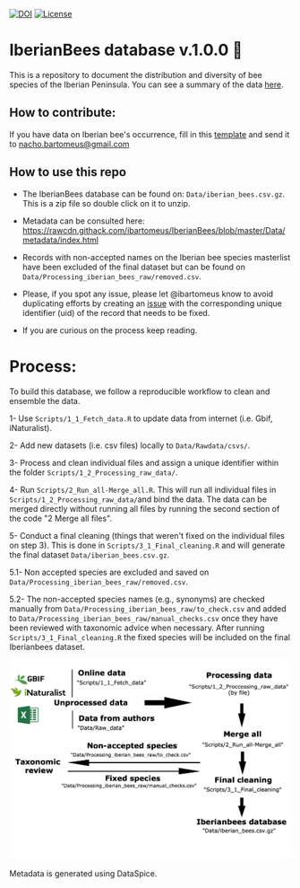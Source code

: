 [![DOI](https://zenodo.org/badge/DOI/10.5281/zenodo.6354503.svg)](https://doi.org/10.5281/zenodo.6354503)
[![License](https://licensebuttons.net/l/by/4.0/80x15.png)](https://raw.githubusercontent.com/ibartomeus/IberianBees/master/LICENSE)

# IberianBees database v.1.0.0 :bee:

This is a repository to document the distribution and diversity of bee species of the Iberian Peninsula. You can see a summary of the data [here](https://github.com/ibartomeus/IberianBees/blob/master/Manuscript/Summary/Summary.md).   

## How to contribute:

If you have data on Iberian bee's occurrence, fill in this [template](TBA) and send it to nacho.bartomeus@gmail.com

## How to use this repo  

- The IberianBees database can be found on: `Data/iberian_bees.csv.gz`. This is a zip file so double click on it to unzip.

- Metadata can be consulted here: https://rawcdn.githack.com/ibartomeus/IberianBees/blob/master/Data/metadata/index.html

- Records with non-accepted names on the Iberian bee species masterlist have been excluded of the final dataset but can be found on `Data/Processing_iberian_bees_raw/removed.csv`. 

- Please, if you spot any issue, please let @ibartomeus know to avoid duplicating efforts by creating an [issue](https://github.com/ibartomeus/IberianBees/issues) with the corresponding unique identifier (uid) of the record that needs to be fixed.

- If you are curious on the process keep reading.

# Process:

To build this database, we follow a reproducible workflow to clean and ensemble the data.  

1- Use `Scripts/1_1_Fetch_data.R` to update data from internet (i.e. Gbif, iNaturalist).

2- Add new datasets (i.e. csv files) locally to `Data/Rawdata/csvs/`.

3- Process and clean individual files and assign a unique identifier within the folder `Scripts/1_2_Processing_raw_data/`.

4- Run `Scripts/2_Run_all-Merge_all.R`. This will run all individual files in `Scripts/1_2_Processing_raw_data/`and bind the data. The data can be merged directly without running all files by running the second section of the code "2 Merge all files".

5- Conduct a final cleaning (things that weren't fixed on the individual files on step 3). This is done in `Scripts/3_1_Final_cleaning.R` and will generate the final dataset `Data/iberian_bees.csv.gz`.

5.1- Non accepted species are excluded and saved on `Data/Processing_iberian_bees_raw/removed.csv`. 

5.2- The non-accepted species names (e.g., synonyms) are checked manually from `Data/Processing_iberian_bees_raw/to_check.csv` and added to `Data/Processing_iberian_bees_raw/manual_checks.csv` once they have been reviewed with taxonomic advice when necessary.  After running `Scripts/3_1_Final_cleaning.R` the fixed species will be included on the final Iberianbees dataset.

![plot](Manuscript/Summary/summary_repo.png)

Metadata is generated using DataSpice.
